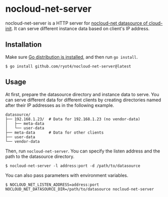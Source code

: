 # nocloud-net-server

nocloud-net-server is a HTTP server for [nocloud-net datasource of cloud-init](https://cloudinit.readthedocs.io/en/latest/topics/datasources/nocloud.html).
It can serve different instance data based on client's IP address.

## Installation

Make sure [Go distribution is installed](https://golang.org/doc/install), and then run `go install`.

    $ go install github.com/ryot4/nocloud-net-server@latest

## Usage

At first, prepare the datasource directory and instance data to serve.
You can serve different data for different clients by creating directories named after their IP addresses as in the following example.

    datasource/
    ├── 192.168.1.23/  # Data for 192.168.1.23 (no vendor-data)
    │   ├── meta-data
    │   └── user-data
    ├── meta-data      # Data for other clients
    ├── user-data
    └── vendor-data

Then, run `nocloud-net-server`. You can specify the listen address and the path to the datasource directory.

    $ nocloud-net-server -l address:port -d /path/to/datasource

You can also pass parameters with environment variables.

    $ NOCLOUD_NET_LISTEN_ADDRESS=address:port NOCLOUD_NET_DATASOURCE_DIR=/path/to/datasource nocloud-net-server

